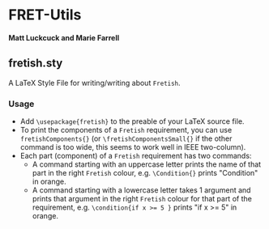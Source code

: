 # FRET-Utils
#### Matt Luckcuck and Marie Farrell

## fretish.sty

A LaTeX Style File for writing/writing about `Fretish`.

### Usage

* Add `\usepackage{fretish}` to the preable of your LaTeX source file.
* To print the components of a `Fretish` requirement, you can use `fretishComponents{}` (or `\fretishComponentsSmall{}` if the other command is too wide, this seems to work well in IEEE two-column).
* Each part (component) of a `Fretish` requirement has two commands:
    - A command starting with an uppercase letter prints the name of that part in the right `Fretish` colour, e.g. `\Condition{}` prints "Condition" in orange.
    - A command starting with a lowercase letter takes 1 argument and prints that argument in the right `Fretish` colour for that part of the requirement, e.g. `\condition{if x >= 5 }` prints "if x >= 5" in orange. 